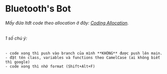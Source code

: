 # Bluetooth's Bot

###### Mấy đứa ltđt code theo allocation ở đây: [Coding Allocation](https://docs.google.com/spreadsheets/d/10bL2CLpVcG-Fg3CZEYPGVTROc-zk5IHF57_5LtMPxFk/edit#gid=0).

###### 1 số chú ý:
```
- code xong thì push vào branch của mình **KHÔNG** được push lên main.
- đặt tên class, variables và functions theo CamelCase (ai không biết thì google)
- code xong thì nhớ format (Shift+Alt+F)
```
